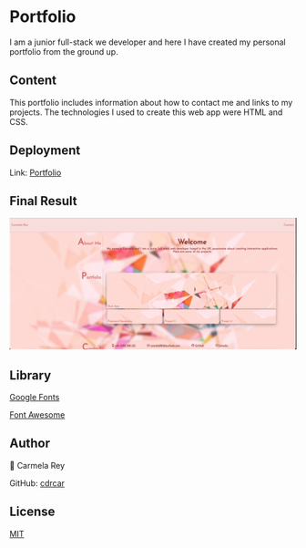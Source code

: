 # Portfolio 


I am a junior full-stack we developer and here I have created my personal portfolio from the ground up.

## Content

This portfolio includes information about how to contact me and links to my projects.
The technologies I used to create this web app were HTML and CSS.

## Deployment
Link: [Portfolio](https://cdrcar.github.io/Portfolio-CarmelaRey/)

## Final Result
![Portfolio Carmela Rey](./assets/Portfolio.png)

## Library
[Google Fonts](https://fonts.google.com/)

[Font Awesome](https://fontawesome.com/)

## Author
👤 Carmela Rey

GitHub: [cdrcar](https://github.com/)
## License
[MIT](https://choosealicense.com/licenses/mit/)
